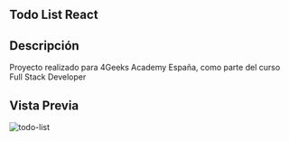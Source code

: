 ## Todo List React

## Descripción
Proyecto realizado para 4Geeks Academy España, como parte del curso Full Stack Developer


## Vista Previa

![todo-list](https://www.pc-nexus.net/diplomas/todo.gif)


